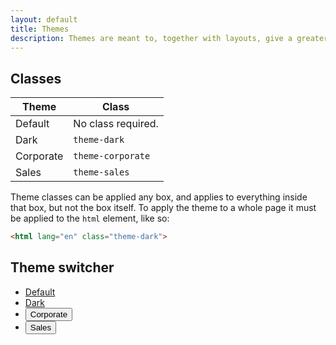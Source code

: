 ```yaml
---
layout: default
title: Themes
description: Themes are meant to, together with layouts, give a greater sense of order while browsing around the site, by visually telling the user what section he is viewing.
---
```


## Classes

| Theme     | Class              |
| --------- |--------------------|
| Default   | No class required. |
| Dark      | `theme-dark`       |  
| Corporate | `theme-corporate`  |
| Sales     | `theme-sales`      |

Theme classes can be applied any box, and applies to everything inside that box, but not the box itself. To apply the theme to a whole page it must be applied to the `html` element, like so:

```html
<html lang="en" class="theme-dark">
```

## Theme switcher

<ul class="nav nav-pills" id="theme-switcher">
  <li class="nav-item">
    <a href="#" class="nav-link active" v-on:click.prevent="switchTheme('', $event)">Default</a>
  </li>
  <li class="nav-item">
    <a href="#" class="nav-link" v-on:click.prevent="switchTheme('theme-dark', $event)">Dark</a>
  </li>
  <li class="nav-item">
    <button class="nav-link" v-on:click.prevent="switchTheme('theme-corporate', $event)">Corporate</button>
  </li>
  <li class="nav-item">
    <button class="nav-link" v-on:click.prevent="switchTheme('theme-sales', $event)">Sales</button>
  </li>
</ul>
